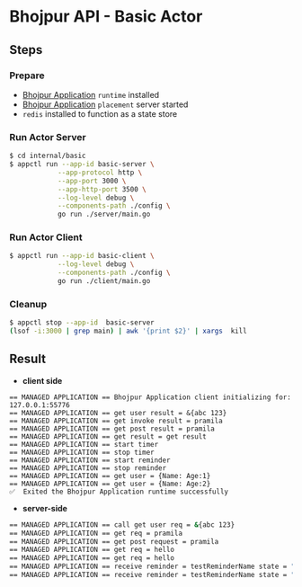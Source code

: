 # Bhojpur API - Basic Actor

## Steps

### Prepare

- [Bhojpur Application](https://github.com/bhojpur/application) `runtime` installed
- [Bhojpur Application](https://github.com/bhojpur/application) `placement` server started
- `redis` installed to function as a state store

### Run Actor Server

<!-- STEP
name: Run Actor server
output_match_mode: substring
expected_stdout_lines:
  - '== MANAGED APPLICATION == call get user req = &{abc 123}'
  - '== MANAGED APPLICATION == get req = pramila'
  - '== MANAGED APPLICATION == get post request = pramila'
  - '== MANAGED APPLICATION == get req = hello'
  - '== MANAGED APPLICATION == get req = hello'
  - '== MANAGED APPLICATION == receive reminder = testReminderName state = "hello" duetime = 5s period = 5s'
  - '== MANAGED APPLICATION == receive reminder = testReminderName state = "hello" duetime = 5s period = 5s'
background: true
sleep: 30
-->

```bash
$ cd internal/basic
$ appctl run --app-id basic-server \
            --app-protocol http \
            --app-port 3000 \
            --app-http-port 3500 \
            --log-level debug \
            --components-path ./config \
            go run ./server/main.go
```

<!-- END_STEP -->

### Run Actor Client

<!-- STEP
name: Run Actor Client
output_match_mode: substring
expected_stdout_lines:
  - '== MANAGED APPLICATION == get user result = &{abc 123}'
  - '== MANAGED APPLICATION == get invoke result = pramila'
  - '== MANAGED APPLICATION == get post result = pramila'
  - '== MANAGED APPLICATION == get result = get result'
  - '== MANAGED APPLICATION == start timer'
  - '== MANAGED APPLICATION == stop timer'
  - '== MANAGED APPLICATION == start reminder'
  - '== MANAGED APPLICATION == stop reminder'
  - '== MANAGED APPLICATION == get user = {Name: Age:1}'
  - '== MANAGED APPLICATION == get user = {Name: Age:2}'

background: true
sleep: 40
-->

```bash
$ appctl run --app-id basic-client \
            --log-level debug \
            --components-path ./config \
            go run ./client/main.go
```

<!-- END_STEP -->

### Cleanup

<!-- STEP
expected_stdout_lines: 
  - '✅  app stopped successfully: basic-server'
expected_stderr_lines:
name: Shutdown the Bhojpur Application runtime successfully
-->

```bash
$ appctl stop --app-id  basic-server
(lsof -i:3000 | grep main) | awk '{print $2}' | xargs  kill
```

<!-- END_STEP -->

## Result

- **client side**

```
== MANAGED APPLICATION == Bhojpur Application client initializing for: 127.0.0.1:55776
== MANAGED APPLICATION == get user result = &{abc 123}
== MANAGED APPLICATION == get invoke result = pramila
== MANAGED APPLICATION == get post result = pramila
== MANAGED APPLICATION == get result = get result
== MANAGED APPLICATION == start timer
== MANAGED APPLICATION == stop timer
== MANAGED APPLICATION == start reminder
== MANAGED APPLICATION == stop reminder
== MANAGED APPLICATION == get user = {Name: Age:1}
== MANAGED APPLICATION == get user = {Name: Age:2}
✅  Exited the Bhojpur Application runtime successfully

```

- **server-side**

```bash
== MANAGED APPLICATION == call get user req = &{abc 123}
== MANAGED APPLICATION == get req = pramila
== MANAGED APPLICATION == get post request = pramila
== MANAGED APPLICATION == get req = hello
== MANAGED APPLICATION == get req = hello
== MANAGED APPLICATION == receive reminder = testReminderName state = "hello" duetime = 5s period = 5s
== MANAGED APPLICATION == receive reminder = testReminderName state = "hello" duetime = 5s period = 5s
```
